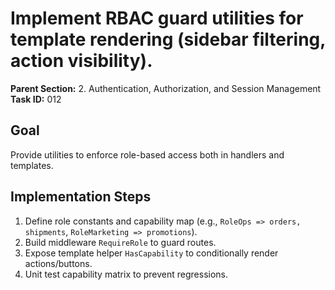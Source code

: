 # Implement RBAC guard utilities for template rendering (sidebar filtering, action visibility).

**Parent Section:** 2. Authentication, Authorization, and Session Management
**Task ID:** 012

## Goal
Provide utilities to enforce role-based access both in handlers and templates.

## Implementation Steps
1. Define role constants and capability map (e.g., `RoleOps => orders, shipments`, `RoleMarketing => promotions`).
2. Build middleware `RequireRole` to guard routes.
3. Expose template helper `HasCapability` to conditionally render actions/buttons.
4. Unit test capability matrix to prevent regressions.
